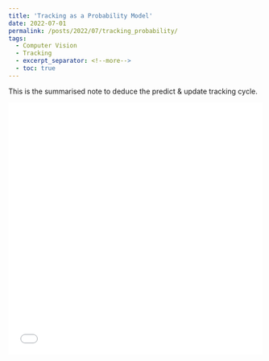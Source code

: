 ```yaml
---
title: 'Tracking as a Probability Model'
date: 2022-07-01
permalink: /posts/2022/07/tracking_probability/
tags:
  - Computer Vision
  - Tracking
  - excerpt_separator: <!--more-->
  - toc: true
---
```

This is the summarised note to deduce the predict & update tracking cycle. 

<iframe src="/_posts/files/tracking/tracking_probability.pdf" width="100%" height="500" frameborder="no" border="0" marginwidth="0" marginheight="0"></iframe>
